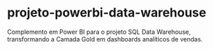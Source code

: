 # projeto-powerbi-data-warehouse
Complemento em Power BI para o projeto SQL Data Warehouse, transformando a Camada Gold em dashboards analíticos de vendas.
